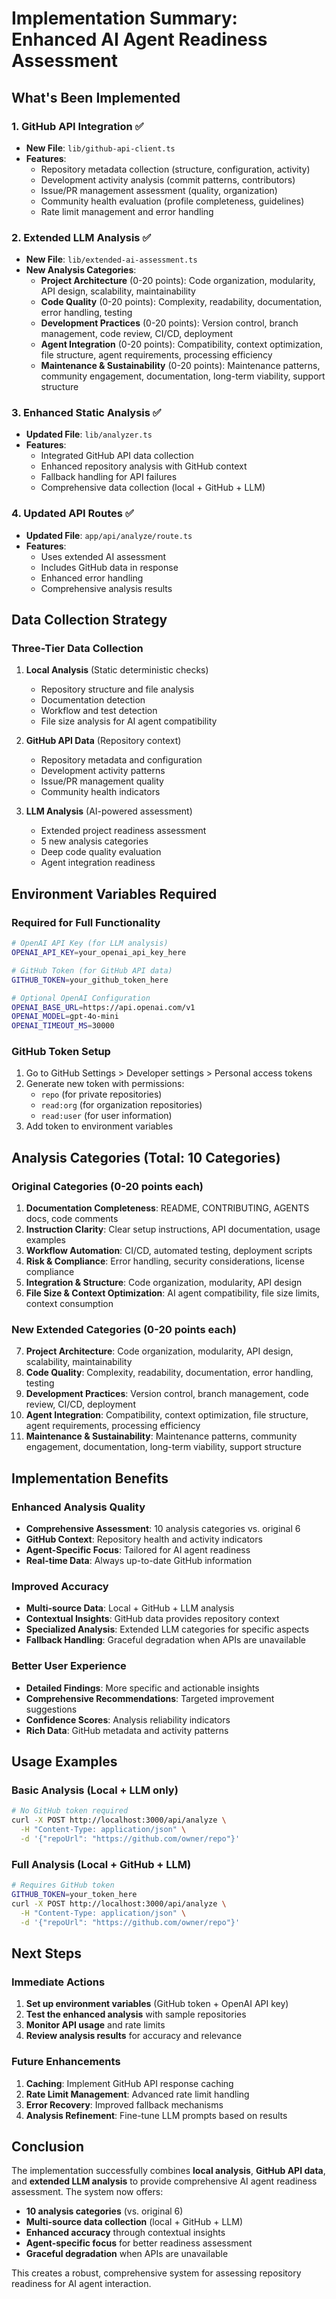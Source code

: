 # Implementation Summary: Enhanced AI Agent Readiness Assessment

## What's Been Implemented

### 1. **GitHub API Integration** ✅
- **New File**: `lib/github-api-client.ts`
- **Features**:
  - Repository metadata collection (structure, configuration, activity)
  - Development activity analysis (commit patterns, contributors)
  - Issue/PR management assessment (quality, organization)
  - Community health evaluation (profile completeness, guidelines)
  - Rate limit management and error handling

### 2. **Extended LLM Analysis** ✅
- **New File**: `lib/extended-ai-assessment.ts`
- **New Analysis Categories**:
  - **Project Architecture** (0-20 points): Code organization, modularity, API design, scalability, maintainability
  - **Code Quality** (0-20 points): Complexity, readability, documentation, error handling, testing
  - **Development Practices** (0-20 points): Version control, branch management, code review, CI/CD, deployment
  - **Agent Integration** (0-20 points): Compatibility, context optimization, file structure, agent requirements, processing efficiency
  - **Maintenance & Sustainability** (0-20 points): Maintenance patterns, community engagement, documentation, long-term viability, support structure

### 3. **Enhanced Static Analysis** ✅
- **Updated File**: `lib/analyzer.ts`
- **Features**:
  - Integrated GitHub API data collection
  - Enhanced repository analysis with GitHub context
  - Fallback handling for API failures
  - Comprehensive data collection (local + GitHub + LLM)

### 4. **Updated API Routes** ✅
- **Updated File**: `app/api/analyze/route.ts`
- **Features**:
  - Uses extended AI assessment
  - Includes GitHub data in response
  - Enhanced error handling
  - Comprehensive analysis results

## Data Collection Strategy

### **Three-Tier Data Collection**
1. **Local Analysis** (Static deterministic checks)
   - Repository structure and file analysis
   - Documentation detection
   - Workflow and test detection
   - File size analysis for AI agent compatibility

2. **GitHub API Data** (Repository context)
   - Repository metadata and configuration
   - Development activity patterns
   - Issue/PR management quality
   - Community health indicators

3. **LLM Analysis** (AI-powered assessment)
   - Extended project readiness assessment
   - 5 new analysis categories
   - Deep code quality evaluation
   - Agent integration readiness

## Environment Variables Required

### **Required for Full Functionality**
```bash
# OpenAI API Key (for LLM analysis)
OPENAI_API_KEY=your_openai_api_key_here

# GitHub Token (for GitHub API data)
GITHUB_TOKEN=your_github_token_here

# Optional OpenAI Configuration
OPENAI_BASE_URL=https://api.openai.com/v1
OPENAI_MODEL=gpt-4o-mini
OPENAI_TIMEOUT_MS=30000
```

### **GitHub Token Setup**
1. Go to GitHub Settings > Developer settings > Personal access tokens
2. Generate new token with permissions:
   - `repo` (for private repositories)
   - `read:org` (for organization repositories)
   - `read:user` (for user information)
3. Add token to environment variables

## Analysis Categories (Total: 10 Categories)

### **Original Categories** (0-20 points each)
1. **Documentation Completeness**: README, CONTRIBUTING, AGENTS docs, code comments
2. **Instruction Clarity**: Clear setup instructions, API documentation, usage examples
3. **Workflow Automation**: CI/CD, automated testing, deployment scripts
4. **Risk & Compliance**: Error handling, security considerations, license compliance
5. **Integration & Structure**: Code organization, modularity, API design
6. **File Size & Context Optimization**: AI agent compatibility, file size limits, context consumption

### **New Extended Categories** (0-20 points each)
7. **Project Architecture**: Code organization, modularity, API design, scalability, maintainability
8. **Code Quality**: Complexity, readability, documentation, error handling, testing
9. **Development Practices**: Version control, branch management, code review, CI/CD, deployment
10. **Agent Integration**: Compatibility, context optimization, file structure, agent requirements, processing efficiency
11. **Maintenance & Sustainability**: Maintenance patterns, community engagement, documentation, long-term viability, support structure

## Implementation Benefits

### **Enhanced Analysis Quality**
- **Comprehensive Assessment**: 10 analysis categories vs. original 6
- **GitHub Context**: Repository health and activity indicators
- **Agent-Specific Focus**: Tailored for AI agent readiness
- **Real-time Data**: Always up-to-date GitHub information

### **Improved Accuracy**
- **Multi-source Data**: Local + GitHub + LLM analysis
- **Contextual Insights**: GitHub data provides repository context
- **Specialized Analysis**: Extended LLM categories for specific aspects
- **Fallback Handling**: Graceful degradation when APIs are unavailable

### **Better User Experience**
- **Detailed Findings**: More specific and actionable insights
- **Comprehensive Recommendations**: Targeted improvement suggestions
- **Confidence Scores**: Analysis reliability indicators
- **Rich Data**: GitHub metadata and activity patterns

## Usage Examples

### **Basic Analysis** (Local + LLM only)
```bash
# No GitHub token required
curl -X POST http://localhost:3000/api/analyze \
  -H "Content-Type: application/json" \
  -d '{"repoUrl": "https://github.com/owner/repo"}'
```

### **Full Analysis** (Local + GitHub + LLM)
```bash
# Requires GitHub token
GITHUB_TOKEN=your_token_here
curl -X POST http://localhost:3000/api/analyze \
  -H "Content-Type: application/json" \
  -d '{"repoUrl": "https://github.com/owner/repo"}'
```

## Next Steps

### **Immediate Actions**
1. **Set up environment variables** (GitHub token + OpenAI API key)
2. **Test the enhanced analysis** with sample repositories
3. **Monitor API usage** and rate limits
4. **Review analysis results** for accuracy and relevance

### **Future Enhancements**
1. **Caching**: Implement GitHub API response caching
2. **Rate Limit Management**: Advanced rate limit handling
3. **Error Recovery**: Improved fallback mechanisms
4. **Analysis Refinement**: Fine-tune LLM prompts based on results

## Conclusion

The implementation successfully combines **local analysis**, **GitHub API data**, and **extended LLM analysis** to provide comprehensive AI agent readiness assessment. The system now offers:

- **10 analysis categories** (vs. original 6)
- **Multi-source data collection** (local + GitHub + LLM)
- **Enhanced accuracy** through contextual insights
- **Agent-specific focus** for better readiness assessment
- **Graceful degradation** when APIs are unavailable

This creates a robust, comprehensive system for assessing repository readiness for AI agent interaction.